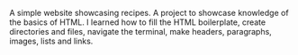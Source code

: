 A simple website showcasing recipes. A project to showcase knowledge of the basics of HTML. I learned how to fill the HTML boilerplate, create directories and files, navigate the terminal, make headers, paragraphs, images, lists and links. 